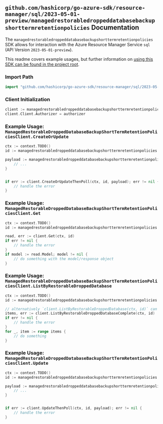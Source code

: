 
## `github.com/hashicorp/go-azure-sdk/resource-manager/sql/2023-05-01-preview/managedrestorabledroppeddatabasebackupshorttermretentionpolicies` Documentation

The `managedrestorabledroppeddatabasebackupshorttermretentionpolicies` SDK allows for interaction with the Azure Resource Manager Service `sql` (API Version `2023-05-01-preview`).

This readme covers example usages, but further information on [using this SDK can be found in the project root](https://github.com/hashicorp/go-azure-sdk/tree/main/docs).

### Import Path

```go
import "github.com/hashicorp/go-azure-sdk/resource-manager/sql/2023-05-01-preview/managedrestorabledroppeddatabasebackupshorttermretentionpolicies"
```


### Client Initialization

```go
client := managedrestorabledroppeddatabasebackupshorttermretentionpolicies.NewManagedRestorableDroppedDatabaseBackupShortTermRetentionPoliciesClientWithBaseURI("https://management.azure.com")
client.Client.Authorizer = authorizer
```


### Example Usage: `ManagedRestorableDroppedDatabaseBackupShortTermRetentionPoliciesClient.CreateOrUpdate`

```go
ctx := context.TODO()
id := managedrestorabledroppeddatabasebackupshorttermretentionpolicies.NewManagedInstanceRestorableDroppedDatabaseID("12345678-1234-9876-4563-123456789012", "example-resource-group", "managedInstanceValue", "restorableDroppedDatabaseIdValue")

payload := managedrestorabledroppeddatabasebackupshorttermretentionpolicies.ManagedBackupShortTermRetentionPolicy{
	// ...
}


if err := client.CreateOrUpdateThenPoll(ctx, id, payload); err != nil {
	// handle the error
}
```


### Example Usage: `ManagedRestorableDroppedDatabaseBackupShortTermRetentionPoliciesClient.Get`

```go
ctx := context.TODO()
id := managedrestorabledroppeddatabasebackupshorttermretentionpolicies.NewManagedInstanceRestorableDroppedDatabaseID("12345678-1234-9876-4563-123456789012", "example-resource-group", "managedInstanceValue", "restorableDroppedDatabaseIdValue")

read, err := client.Get(ctx, id)
if err != nil {
	// handle the error
}
if model := read.Model; model != nil {
	// do something with the model/response object
}
```


### Example Usage: `ManagedRestorableDroppedDatabaseBackupShortTermRetentionPoliciesClient.ListByRestorableDroppedDatabase`

```go
ctx := context.TODO()
id := managedrestorabledroppeddatabasebackupshorttermretentionpolicies.NewManagedInstanceRestorableDroppedDatabaseID("12345678-1234-9876-4563-123456789012", "example-resource-group", "managedInstanceValue", "restorableDroppedDatabaseIdValue")

// alternatively `client.ListByRestorableDroppedDatabase(ctx, id)` can be used to do batched pagination
items, err := client.ListByRestorableDroppedDatabaseComplete(ctx, id)
if err != nil {
	// handle the error
}
for _, item := range items {
	// do something
}
```


### Example Usage: `ManagedRestorableDroppedDatabaseBackupShortTermRetentionPoliciesClient.Update`

```go
ctx := context.TODO()
id := managedrestorabledroppeddatabasebackupshorttermretentionpolicies.NewManagedInstanceRestorableDroppedDatabaseID("12345678-1234-9876-4563-123456789012", "example-resource-group", "managedInstanceValue", "restorableDroppedDatabaseIdValue")

payload := managedrestorabledroppeddatabasebackupshorttermretentionpolicies.ManagedBackupShortTermRetentionPolicy{
	// ...
}


if err := client.UpdateThenPoll(ctx, id, payload); err != nil {
	// handle the error
}
```
